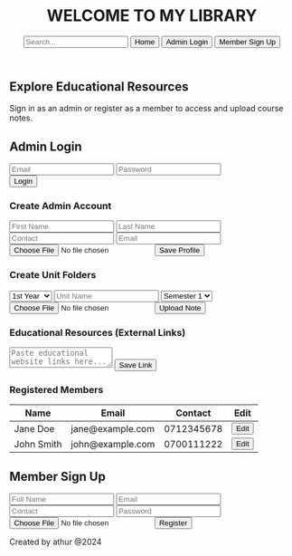 <!DOCTYPE html><html lang="en">
<head>
  <meta charset="UTF-8" />
  <meta name="viewport" content="width=device-width, initial-scale=1.0" />
  <title>WELCOME TO MY LIBRARY</title>
  <link rel="stylesheet" href="style.css">
</head>
<body>
  <header>
    <h1>WELCOME TO MY LIBRARY</h1>
    <nav>
      <input type="search" placeholder="Search..." />
      <button onclick="showPage('home')">Home</button>
      <button onclick="showPage('adminLogin')">Admin Login</button>
      <button onclick="showPage('memberSignup')">Member Sign Up</button>
    </nav>
  </header>
  <div class="container">
    <!-- HOME -->
    <div id="home">
      <h2>Explore Educational Resources</h2>
      <p>Sign in as an admin or register as a member to access and upload course notes.</p>
    </div><!-- ADMIN LOGIN -->
<div id="adminLogin" class="hidden">
  <h2>Admin Login</h2>
  <form onsubmit="adminLogin(event)">
    <input type="email" id="adminEmail" placeholder="Email" required />
    <input type="password" id="adminPassword" placeholder="Password" required />
    <div id="adminError" class="error"></div>
    <button type="submit">Login</button>
  </form>
</div>

<!-- ADMIN DASHBOARD -->
<div id="adminDashboard" class="hidden">
  <div class="admin-info" id="adminTopRight"></div>
  <h3>Create Admin Account</h3>
  <form onsubmit="saveAdminProfile(event)">
    <input type="text" id="name1" placeholder="First Name" required />
    <input type="text" id="name2" placeholder="Last Name" required />
    <input type="text" id="contact" placeholder="Contact" required />
    <input type="email" id="profileEmail" placeholder="Email" required />
    <input type="file" id="photo" accept="image/*" />
    <button type="submit">Save Profile</button>
  </form>

  <div class="unit-section">
    <h3>Create Unit Folders</h3>
    <select id="year">
      <option>1st Year</option>
      <option>2nd Year</option>
      <option>3rd Year</option>
    </select>
    <input type="text" id="unitName" placeholder="Unit Name" required />
    <select id="semester">
      <option>Semester 1</option>
      <option>Semester 2</option>
      <option>Semester 3</option>
    </select>
    <input type="file" id="unitFile" accept=".pdf,.doc,.ppt,.txt" />
    <button type="button" onclick="uploadNote()">Upload Note</button>
    <ul id="noteList"></ul>
  </div>

  <div class="unit-section">
    <h3>Educational Resources (External Links)</h3>
    <textarea placeholder="Paste educational website links here..."></textarea>
    <button onclick="alert('Link saved successfully (mock)!')">Save Link</button>
  </div>

  <div class="unit-section">
    <h3>Registered Members</h3>
    <table>
      <thead>
        <tr><th>Name</th><th>Email</th><th>Contact</th><th>Edit</th></tr>
      </thead>
      <tbody id="memberTable">
        <tr><td>Jane Doe</td><td>jane@example.com</td><td>0712345678</td><td><button onclick="editMember(this)">Edit</button></td></tr>
        <tr><td>John Smith</td><td>john@example.com</td><td>0700111222</td><td><button onclick="editMember(this)">Edit</button></td></tr>
      </tbody>
    </table>
  </div>
</div>

<!-- MEMBER SIGNUP -->
<div id="memberSignup" class="hidden">
  <h2>Member Sign Up</h2>
  <form onsubmit="registerMember(event)">
    <input type="text" id="memberName" placeholder="Full Name" required />
    <input type="email" id="memberEmail" placeholder="Email" required />
    <input type="text" id="memberContact" placeholder="Contact" required />
    <input type="password" placeholder="Password" required />
    <input type="file" accept="image/*" class="circle" />
    <button type="submit">Register</button>
  </form>
</div>

  </div>
  <footer>Created by athur @2024</footer>
  <script src="script.js"></script>
</body>
</html>
